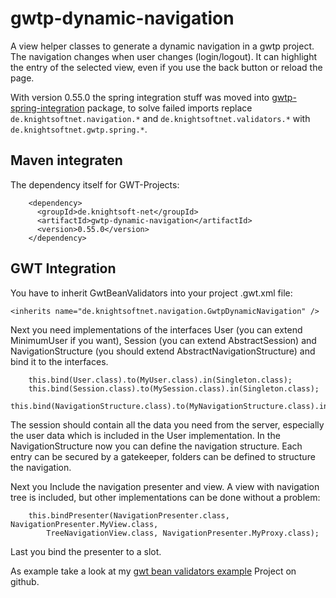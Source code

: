 # gwtp-dynamic-navigation
A view helper classes to generate a dynamic navigation in a gwtp project. The navigation changes when user changes (login/logout). It can highlight the entry of the selected view, even if you use the back button or reload the page.

With version 0.55.0 the spring integration stuff was moved into [gwtp-spring-integration](https://github.com/ManfredTremmel/gwtp-spring-integration) package, to solve failed imports replace `de.knightsoftnet.navigation.*` and `de.knightsoftnet.validators.*` with `de.knightsoftnet.gwtp.spring.*`.

Maven integraten
----------------

The dependency itself for GWT-Projects:

```
    <dependency>
      <groupId>de.knightsoft-net</groupId>
      <artifactId>gwtp-dynamic-navigation</artifactId>
      <version>0.55.0</version>
    </dependency>
```

GWT Integration
---------------

You have to inherit GwtBeanValidators into your project .gwt.xml file:

```
<inherits name="de.knightsoftnet.navigation.GwtpDynamicNavigation" />
```

Next you need implementations of the interfaces User (you can extend MinimumUser if you want), Session (you can extend AbstractSession) and NavigationStructure (you should extend AbstractNavigationStructure) and bind it to the interfaces.

```
    this.bind(User.class).to(MyUser.class).in(Singleton.class);
    this.bind(Session.class).to(MySession.class).in(Singleton.class);
    this.bind(NavigationStructure.class).to(MyNavigationStructure.class).in(Singleton.class);
```

The session should contain all the data you need from the server, especially the user data which is included in the User implementation. In the NavigationStructure now you can define the navigation structure. Each entry can be secured by a gatekeeper, folders can be defined to structure the navigation.

Next you Include the navigation presenter and view. A view with navigation tree is included, but other implementations can be done without a problem:

```
    this.bindPresenter(NavigationPresenter.class, NavigationPresenter.MyView.class,
        TreeNavigationView.class, NavigationPresenter.MyProxy.class);
```

Last you bind the presenter to a slot.

As example take a look at my [gwt bean validators example](https://github.com/ManfredTremmel/gwt-bean-validators-example) Project on github.
